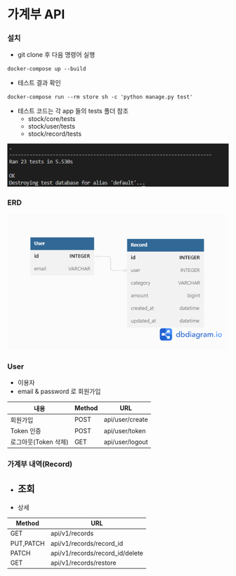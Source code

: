 # 가계부 API

### 설치
- git clone 후 다음 명령어 실행
```
docker-compose up --build
```
- 테스트 결과 확인
```
docker-compose run --rm store sh -c 'python manage.py test'
```
- 테스트 코드는 각 app 들의 tests 폴더 참조
  - stock/core/tests
  - stock/user/tests
  - stock/record/tests
  
<img src='/images/test.PNG'>


### ERD

<img src='/images/ERD.png'>

### User
- 이용자
- email & password 로 회원가입

| 내용                 | Method | URL             |
| -------------------- | ------ | --------------- |
| 회원가입             | POST   | api/user/create |
| Token 인증           | POST   | api/user/token  |
| 로그아웃(Token 삭제) | GET    | api/user/logout |

### 가계부 내역(Record)
 - 조회
    - 
 - 상세

| Method    | URL                             |
| --------- | ------------------------------- |
| GET       | api/v1/records                  |
| PUT,PATCH | api/v1/records/record_id        |
| PATCH     | api/v1/records/record_id/delete |
| GET       | api/v1/records/restore          |


  